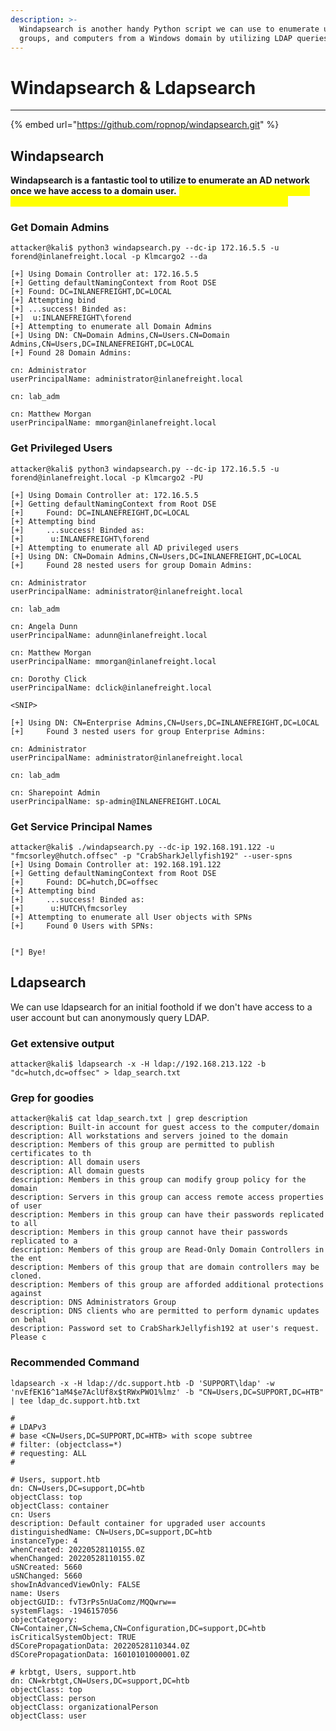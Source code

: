 ```yaml
---
description: >-
  Windapsearch is another handy Python script we can use to enumerate users,
  groups, and computers from a Windows domain by utilizing LDAP queries.
---
```


# Windapsearch & Ldapsearch

***

{% embed url="https://github.com/ropnop/windapsearch.git" %}

## **Windapsearch**

**Windapsearch is a fantastic tool to utilize to enumerate an AD network once we have access to a domain user.** <mark style="color:yellow;">We can view, SPN's, connected computers, group policy objects, and more. Read the github above.</mark>

### Get **Domain Admins**

```shell-session
attacker@kali$ python3 windapsearch.py --dc-ip 172.16.5.5 -u forend@inlanefreight.local -p Klmcargo2 --da

[+] Using Domain Controller at: 172.16.5.5
[+] Getting defaultNamingContext from Root DSE
[+]	Found: DC=INLANEFREIGHT,DC=LOCAL
[+] Attempting bind
[+]	...success! Binded as: 
[+]	 u:INLANEFREIGHT\forend
[+] Attempting to enumerate all Domain Admins
[+] Using DN: CN=Domain Admins,CN=Users.CN=Domain Admins,CN=Users,DC=INLANEFREIGHT,DC=LOCAL
[+]	Found 28 Domain Admins:

cn: Administrator
userPrincipalName: administrator@inlanefreight.local

cn: lab_adm

cn: Matthew Morgan
userPrincipalName: mmorgan@inlanefreight.local
```

### **Get Privileged Users**

```shell-session
attacker@kali$ python3 windapsearch.py --dc-ip 172.16.5.5 -u forend@inlanefreight.local -p Klmcargo2 -PU

[+] Using Domain Controller at: 172.16.5.5
[+] Getting defaultNamingContext from Root DSE
[+]     Found: DC=INLANEFREIGHT,DC=LOCAL
[+] Attempting bind
[+]     ...success! Binded as:
[+]      u:INLANEFREIGHT\forend
[+] Attempting to enumerate all AD privileged users
[+] Using DN: CN=Domain Admins,CN=Users,DC=INLANEFREIGHT,DC=LOCAL
[+]     Found 28 nested users for group Domain Admins:

cn: Administrator
userPrincipalName: administrator@inlanefreight.local

cn: lab_adm

cn: Angela Dunn
userPrincipalName: adunn@inlanefreight.local

cn: Matthew Morgan
userPrincipalName: mmorgan@inlanefreight.local

cn: Dorothy Click
userPrincipalName: dclick@inlanefreight.local

<SNIP>

[+] Using DN: CN=Enterprise Admins,CN=Users,DC=INLANEFREIGHT,DC=LOCAL
[+]     Found 3 nested users for group Enterprise Admins:

cn: Administrator
userPrincipalName: administrator@inlanefreight.local

cn: lab_adm

cn: Sharepoint Admin
userPrincipalName: sp-admin@INLANEFREIGHT.LOCAL
```

### Get Service Principal Names

```shell-session
attacker@kali$ ./windapsearch.py --dc-ip 192.168.191.122 -u "fmcsorley@hutch.offsec" -p "CrabSharkJellyfish192" --user-spns         
[+] Using Domain Controller at: 192.168.191.122
[+] Getting defaultNamingContext from Root DSE
[+]     Found: DC=hutch,DC=offsec
[+] Attempting bind
[+]     ...success! Binded as: 
[+]      u:HUTCH\fmcsorley
[+] Attempting to enumerate all User objects with SPNs
[+]     Found 0 Users with SPNs:


[*] Bye!

```

## Ldapsearch&#x20;

We can use ldapsearch for an initial foothold if we don't have access to a user account but can anonymously query LDAP.

### Get extensive output

```shell-session
attacker@kali$ ldapsearch -x -H ldap://192.168.213.122 -b "dc=hutch,dc=offsec" > ldap_search.txt
```

### Grep for goodies

```shell-session
attacker@kali$ cat ldap_search.txt | grep description
description: Built-in account for guest access to the computer/domain
description: All workstations and servers joined to the domain
description: Members of this group are permitted to publish certificates to th
description: All domain users
description: All domain guests
description: Members in this group can modify group policy for the domain
description: Servers in this group can access remote access properties of user
description: Members in this group can have their passwords replicated to all 
description: Members in this group cannot have their passwords replicated to a
description: Members of this group are Read-Only Domain Controllers in the ent
description: Members of this group that are domain controllers may be cloned.
description: Members of this group are afforded additional protections against
description: DNS Administrators Group
description: DNS clients who are permitted to perform dynamic updates on behal
description: Password set to CrabSharkJellyfish192 at user's request. Please c

```



### Recommended Command

```
ldapsearch -x -H ldap://dc.support.htb -D 'SUPPORT\ldap' -w 'nvEfEK16^1aM4$e7AclUf8x$tRWxPWO1%lmz' -b "CN=Users,DC=SUPPORT,DC=HTB" | tee ldap_dc.support.htb.txt

#
# LDAPv3
# base <CN=Users,DC=SUPPORT,DC=HTB> with scope subtree
# filter: (objectclass=*)
# requesting: ALL
#

# Users, support.htb
dn: CN=Users,DC=support,DC=htb
objectClass: top
objectClass: container
cn: Users
description: Default container for upgraded user accounts
distinguishedName: CN=Users,DC=support,DC=htb
instanceType: 4
whenCreated: 20220528110155.0Z
whenChanged: 20220528110155.0Z
uSNCreated: 5660
uSNChanged: 5660
showInAdvancedViewOnly: FALSE
name: Users
objectGUID:: fvT3rPs5nUaComz/MQQwrw==
systemFlags: -1946157056
objectCategory: CN=Container,CN=Schema,CN=Configuration,DC=support,DC=htb
isCriticalSystemObject: TRUE
dSCorePropagationData: 20220528110344.0Z
dSCorePropagationData: 16010101000001.0Z

# krbtgt, Users, support.htb
dn: CN=krbtgt,CN=Users,DC=support,DC=htb
objectClass: top
objectClass: person
objectClass: organizationalPerson
objectClass: user

```
